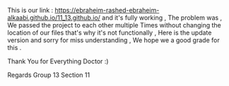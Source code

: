 This is our link : https://ebraheim-rashed-ebraheim-alkaabi.github.io/11_13.github.io/ and it's fully working , The problem was , We passed the project to each other multiple 
Times without changing the location of our files that's why it's not functionally , Here is the update version and sorry for miss understanding , We hope we a good grade for
this .

Thank You for Everything Doctor :)

Regards
Group 13 Section 11
